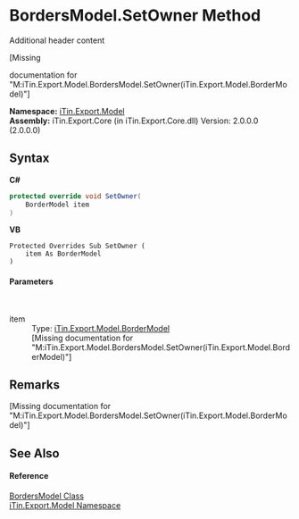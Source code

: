 # BordersModel.SetOwner Method 
Additional header content 

\[Missing <summary> documentation for "M:iTin.Export.Model.BordersModel.SetOwner(iTin.Export.Model.BorderModel)"\]

**Namespace:**&nbsp;<a href="N_iTin_Export_Model">iTin.Export.Model</a><br />**Assembly:**&nbsp;iTin.Export.Core (in iTin.Export.Core.dll) Version: 2.0.0.0 (2.0.0.0)

## Syntax

**C#**<br />
``` C#
protected override void SetOwner(
	BorderModel item
)
```

**VB**<br />
``` VB
Protected Overrides Sub SetOwner ( 
	item As BorderModel
)
```


#### Parameters
&nbsp;<dl><dt>item</dt><dd>Type: <a href="T_iTin_Export_Model_BorderModel">iTin.Export.Model.BorderModel</a><br />\[Missing <param name="item"/> documentation for "M:iTin.Export.Model.BordersModel.SetOwner(iTin.Export.Model.BorderModel)"\]</dd></dl>

## Remarks
\[Missing <remarks> documentation for "M:iTin.Export.Model.BordersModel.SetOwner(iTin.Export.Model.BorderModel)"\]

## See Also


#### Reference
<a href="T_iTin_Export_Model_BordersModel">BordersModel Class</a><br /><a href="N_iTin_Export_Model">iTin.Export.Model Namespace</a><br />